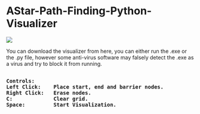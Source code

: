 # AStar-Path-Finding-Python-Visualizer
![](https://i.imgur.com/W2n8MDi.gif)

You can download the visualizer from here, you can either run the .exe or the .py file, however some anti-virus software may falsely detect the .exe as a virus and try to block it from running.

<pre><b>
Controls:
Left Click:    Place start, end and barrier nodes.
Right Click:   Erase nodes.
C:             Clear grid.
Space:         Start Visualization.
</b></pre>
